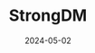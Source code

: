 ---  
layout: startup_page  
title: "StrongDM"  
id: "strongdm.com"  
permalink: "/strongdmstrongdm.com05022024/"  
website: "https://www.strongdm.com/"  
funding_round: "Series C"  
funding_amount: "$34M"  
investors: "Anchor Capital, Capital One Ventures, Cisco Investments, Frontline Ventures, Singtel Innov8, GV, Sequoia Capital, True Ventures"  
about: "StrongDM is a Zero Trust privileged access management (PAM) company offering a next-generation solution that shifts from traditional role-based security to continuous, fine-grained, context-aware policy enforcement. Their preemptive approach aims to prevent breaches before they occur, enhancing enterprise security and operational agility. StrongDM integrates security directly into workflows, providing comprehensive audit trails and simplifying regulatory compliance."  
markets: "Cybersecurity, Software Development, Privileged Access Management, PAM, IAM, Compliance, Identity Access Management, Authorization, Zero Trust, Security, Auditing, Continuous Authorization, RBAC, Just-in-Time Access, ABAC, Policy-Based, Zero Standing Privileges, Vendor Access Management, NIST 800-53, Enterprise, Kubernetes, Cloudnative, and Cloud Security"  
hq: "Burlingame, California, United States"  
founded_year: "2015"  
linkedin: "https://www.linkedin.com/company/strongdm"  
twitter: "https://twitter.com/strongdm"  
instagram: ""  
facebook: "https://www.facebook.com/strongdm"  
crunchbase: "https://www.crunchbase.com/organization/strongdm"  
pitchbook: ""  

date_display: "02-May-2024"  
date: "2024-05-02"

# SEO Optimization  
meta_title: "StrongDM - Series C Funding ($34M)"  
meta_description: "StrongDM, StrongDM is a Zero Trust privileged access management (PAM) company offering a next-generation solution that shifts from traditional role-based securi..."  
meta_keywords: "StrongDM, Cybersecurity, Software Development, Privileged Access Management, PAM, IAM, Compliance, Identity Access Management, Authorization, Zero Trust, Security, Auditing, Continuous Authorization, RBAC, Just-in-Time Access, ABAC, Policy-Based, Zero Standing Privileges, Vendor Access Management, NIST 800-53, Enterprise, Kubernetes, Cloudnative, and Cloud Security, Series C funding"  
canonical_url: "https://startup.projectstartups.com/strongdmstrongdm.com05022024/"  
---